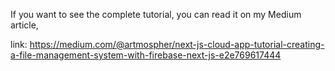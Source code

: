 If you want to see the complete tutorial, you can read it on my Medium article,

link: https://medium.com/@artmospher/next-js-cloud-app-tutorial-creating-a-file-management-system-with-firebase-next-js-e2e769617444
